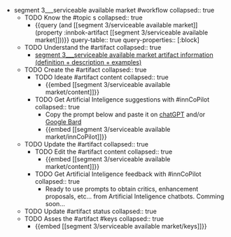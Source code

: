 
- segment 3___serviceable available market #workflow
   collapsed:: true
  - TODO Know the #topic s
    collapsed:: true
    - {{query (and [[segment 3/serviceable available market]] (property :innbok-artifact [[segment 3/serviceable available market]]))}}
      query-table:: true
      query-properties:: [:block]
  - TODO Understand the #artifact
    collapsed:: true
    - [segment 3___serviceable available market artifact information (definition + description + examples)](https://go.innbok.com/#/page/innBoK%2Fsegment-%28id%29%2Fserviceable-available-market%2Finfo)
  - TODO Create the #artifact
     collapsed:: true
    - TODO Ideate #artifact content
      collapsed:: true
      - {{embed [[segment 3/serviceable available market/content]]}}
    - TODO Get Artificial Inteligence suggestions with #innCoPilot
      collapsed:: true
      - Copy the prompt below and paste it on [chatGPT](https://chat.openai.com) and/or [Google Bard](https://bard.google.com/chat)
      - {{embed [[segment 3/serviceable available market/innCoPilot]]}}
  - TODO Update the #artifact
    collapsed:: true
    - TODO Edit the #artifact content
     collapsed:: true
      - {{embed [[segment 3/serviceable available market/content]]}}
    - TODO Get Artificial Inteligence feedback with #innCoPilot
      collapsed:: true
      - Ready to use prompts to obtain critics, enhancement proposals, etc... from Artificial Inteligence chatbots. Comming soon...
  - TODO Update #artifact status
    collapsed:: true
  - TODO Asses the #artifact #keys
    collapsed:: true
    - {{embed [[segment 3/serviceable available market/keys]]}}



